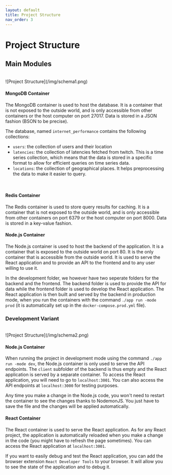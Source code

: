 ```yaml
---
layout: default
title: Project Structure
nav_order: 3
---
```


# Project Structure

## Main Modules
<br>
![Project Structure](/img/schema1.png)
<br>

#### MongoDB Container

The MongoDB container is used to host the database. It is a container that is not exposed to the outside world, and is only accessible from other containers or the host computer on port 27017. Data is stored in a JSON fashion (BSON to be precise). 

The database, named ``internet_performance`` contains the following collections:
- ``users``: the collection of users and their location
- ``latencies``: the collection of latencies fetched from twitch. This is a time series collection, which means that the data is stored in a specific format to allow for efficient queries on time series data.
- ``locations``: the collection of geographical places. It helps preprocessing the data to make it easier to query.
<br>

#### Redis Container

The Redis container is used to store query results for caching. It is a container that is not exposed to the outside world, and is only accessible from other containers on port 6379 or the host computer on port 8000. Data is stored in a key-value fashion.
<br>

#### Node.js Container

The Node.js container is used to host the backend of the application. It is a container that is exposed to the outside world on port 80. It is the only container that is accessible from the outside world. It is used to serve the React application and to provide an API to the frontend and to any user willing to use it.

In the development folder, we however have two seperate folders for the backend and the frontend. The backend folder is used to provide the API for data while the frontend folder is used to develop the React application. The React application is then built and served by the backend in production mode, when you run the containers with the command `./app run -mode prod` (it is automatically set up in the ``docker-compose.prod.yml`` file).

### Development Variant
<br>
![Project Structure](/img/schema2.png)
<br>

#### Node.js Container

When running the project in development mode using the command `./app run -mode dev`, the Node.js container is only used to serve the API endpoints. The ``client`` subfolder of the backend is thus empty and the React application is served by a separate container. To access the React application, you will need to go to ``localhost:3001``. You can also access the API endpoints at ``localhost:3000`` for testing purposes.

Any time you make a change in the Node.js code, you won't need to restart the container to see the changes thanks to NodemonJS. You just have to save the file and the changes will be applied automatically.
<br>

#### React Container

The React container is used to serve the React application. As for any React project, the application is automatically reloaded when you make a change in the code (you might have to refresh the page sometimes). You can access the React application at ``localhost:3001``.

If you want to easily debug and test the React application, you can add the browser extension ``React Developer Tools`` to your browser. It will allow you to see the state of the application and to debug it.